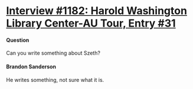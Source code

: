 # [Interview #1182: Harold Washington Library Center-AU Tour, Entry #31](https://www.theoryland.com/intvmain.php?i=1182#31)

#### Question

Can you write something about Szeth?

#### Brandon Sanderson

He writes something, not sure what it is.

